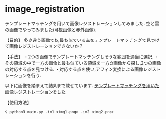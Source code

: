 # image_registration
テンプレートマッチングを用いて画像レジストレーションしてみました.
空と雲の画像でやってみました(可視画像と赤外画像).

【目的】
多少違う画像でも,最も似ている点をテンプレートマッチングで見つけて画像レジストレーションできないか？

【手法】
・2つの画像でテンプレートマッチングしそうな範囲を適当に選択.
・その領域の中で一方の画像と最も似ている領域を一方の画像から探し,2つの画像の対応する点を見つける.
・対応する点を使い,アフィン変換による画像レジストレーションを行う.

以下に画像を踏まえて結果まで載せています.
[テンプレートマッチングを用いた画像レジストレーションをした](https://qiita.com/21_kar1n/items/31bbd221e7aa603bc586)

【使用方法】
```python:
$ python3 main.py -im1 <img1.png> -im2 <img2.png>
```
